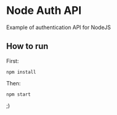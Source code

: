 # Node Auth API
Example of authentication API for NodeJS

## How to run

First:
```
npm install
```

Then:

```
npm start
```

;)
